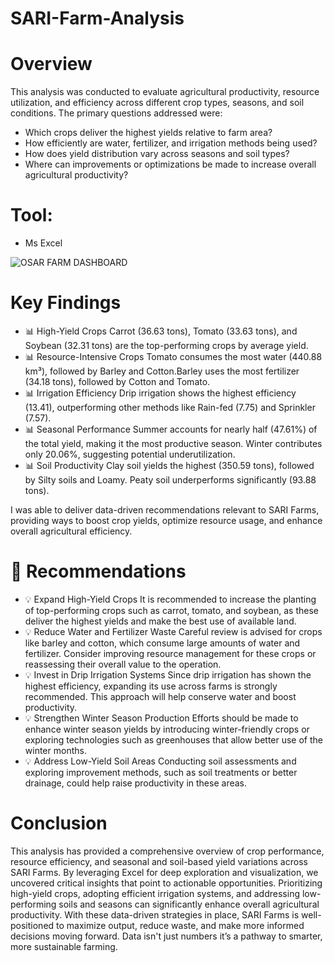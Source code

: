 # SARI-Farm-Analysis
# Overview
This analysis was conducted to evaluate agricultural productivity, resource utilization, and efficiency across different crop types, seasons, and soil conditions.
The primary questions addressed were:
- Which crops deliver the highest yields relative to farm area?
- How efficiently are water, fertilizer, and irrigation methods being used?
- How does yield distribution vary across seasons and soil types?
- Where can improvements or optimizations be made to increase overall agricultural productivity?

# Tool:
- Ms Excel

![OSAR FARM DASHBOARD](https://github.com/user-attachments/assets/056615cc-8660-4c37-ac36-e4f8bfd4bc40)

 # Key Findings
- 📊 High-Yield Crops
Carrot (36.63 tons), Tomato (33.63 tons), and Soybean (32.31 tons) are the top-performing crops by average yield.
- 📊 Resource-Intensive Crops
Tomato consumes the most water (440.88 km³), followed by Barley and Cotton.Barley uses the most fertilizer (34.18 tons), followed by Cotton and Tomato.
- 📊 Irrigation Efficiency
Drip irrigation shows the highest efficiency (13.41), outperforming other methods like Rain-fed (7.75) and Sprinkler (7.57).
- 📊 Seasonal Performance
Summer accounts for nearly half (47.61%) of the total yield, making it the most productive season. Winter contributes only 20.06%, suggesting potential underutilization.
- 📊 Soil Productivity
Clay soil yields the highest (350.59 tons), followed by Silty soils and Loamy.
Peaty soil underperforms significantly (93.88 tons).

 I was able to deliver data-driven recommendations relevant to SARI Farms, providing ways to boost crop yields, optimize resource usage, and enhance overall agricultural efficiency.

# 📝 Recommendations
- 💡 Expand High-Yield Crops
 It is recommended to increase the planting of top-performing crops such as carrot, tomato, and soybean, as these deliver the highest yields and make the best use of available land.
- 💡 Reduce Water and Fertilizer Waste
 Careful review is advised for crops like barley and cotton, which consume large amounts of water and fertilizer. Consider improving resource management for these crops or reassessing their overall value to the operation.
- 💡 Invest in Drip Irrigation Systems
 Since drip irrigation has shown the highest efficiency, expanding its use across farms is strongly recommended. This approach will help conserve water and boost productivity.
- 💡 Strengthen Winter Season Production
 Efforts should be made to enhance winter season yields by introducing winter-friendly crops or exploring technologies such as greenhouses that allow better use of the winter months.
- 💡 Address Low-Yield Soil Areas
 Conducting soil assessments and exploring improvement methods, such as soil treatments or better drainage, could help raise productivity in these areas.

# Conclusion
This analysis has provided a comprehensive overview of crop performance, resource efficiency, and seasonal and soil-based yield variations across SARI Farms. By leveraging Excel for deep exploration and visualization, we uncovered critical insights that point to actionable opportunities. Prioritizing high-yield crops, adopting efficient irrigation systems, and addressing low-performing soils and seasons can significantly enhance overall agricultural productivity. With these data-driven strategies in place, SARI Farms is well-positioned to maximize output, reduce waste, and make more informed decisions moving forward. Data isn't just numbers it’s a pathway to smarter, more sustainable farming.






